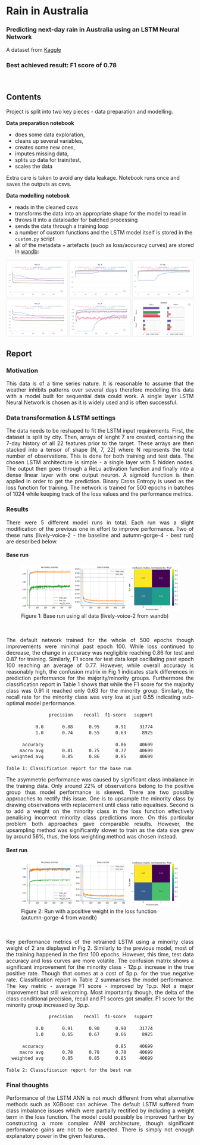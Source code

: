 # Rain in Australia
### Predicting next-day rain in Australia using an LSTM Neural Network

A dataset from [Kaggle](https://www.kaggle.com/jsphyg/weather-dataset-rattle-package) <br>

### Best achieved result: F1 score of 0.78

<br>

## Contents

Project is split into two key pieces - data preparation and modelling.

**Data preparation notebook**
- does some data exploration,
- cleans up several variables,
- creates some new ones,
- imputes missing data,
- splits up data for train/test,
- scales the data

Extra care is taken to avoid any data leakage. Notebook runs once and saves the outputs as csvs.

**Data modelling notebook**
- reads in the cleaned csvs
- transforms the data into an appropriate shape for the model to read in
- throws it into a dataloader for batched processing
- sends the data through a training loop
- a number of custom functions and the LSTM model itself is stored in the `custom.py` script
- all of the metadata + artefacts (such as loss/accuracy curves) are stored in [wandb](https://wandb.ai/vinas/RainAustralia):

<img src="./Plots/wandb.png">

<br>

## Report

### Motivation  
<div align="justify">
This data is of a time series nature. It is reasonable to assume that the weather inhibits patterns over
several days therefore modelling this data with a model built for sequential data could work. A single
layer LSTM Neural Network is chosen as it is widely used and is often successful.
</div>

### Data transformation & LSTM settings  

<div align="justify">
The data needs to be reshaped to fit the LSTM input requirements. First, the dataset is split by city.
Then, arrays of lenght 7 are created, containing the 7-day history of all 22 features prior to the target.
These arrays are then stacked into a tensor of shape [N, 7, 22] where N represents the total number of
observations. This is done for both training and test data.
The chosen LSTM architecture is simple - a single layer with 5 hidden nodes. The output then goes
through a ReLu activation function and finally into a dense linear layer with one output neuron. A
sigmoid function is then applied in order to get the prediction. Binary Cross Entropy is used as the loss
function for training. The network is trained for 500 epochs in batches of 1024 while keeping track of the
loss values and the performance metrics.
</div>

### Results  
<div align="justify">
There were 5 different model runs in total. Each run was a slight modification of the previous one in effort
to improve performance. Two of these runs (lively-voice-2 - the baseline and autumn-gorge-4 - best run) are described below.
</div>

#### Base run

<figure>
  <img src="./Plots/run2.png" alt="fig1"/>
  <figcaption>Figure 1: Base run using all data (lively-voice-2 from wandb)</figcaption>
</figure> <br>
<br>

<div align="justify">
The default network trained for the whole of 500 epochs though improvements were minimal past epoch 100.
While loss continued to decrease, the change in accuracy was negligible reaching 0.86 for test and 0.87
for training. Similarly, F1 score for test data kept oscillating past epoch 100 reaching an average of
0.77. However, while overall accuracy is reasonably high, the confusion matrix in Fig 1 indicates stark
differences in prediction performance for the majority/minority groups. Furthermore the classification
report in Table 1 shows that while the F1 score for the majority class was 0.91 it reached only 0.63 for
the minority group. Similarly, the recall rate for the minority class was very low at just 0.55 indicating
sub-optimal model performance.
</div>

                    precision    recall  f1-score   support  

               0.0       0.88      0.95      0.91     31774  
               1.0       0.74      0.55      0.63      8925  

          accuracy                           0.86     40699  
         macro avg       0.81      0.75      0.77     40699  
      weighted avg       0.85      0.86      0.85     40699
                
    Table 1: Classification report for the base run

<div align="justify">
The asymmetric performance was caused by significant class imbalance in the training data. Only
around 22% of observations belong to the positive group thus model performance is skewed. There
are two possible approaches to rectify this issue. One is to upsample the minority class by drawing
observations with replacement until class ratio equalises. Second is to add a weight on the minority class
in the loss function effectively penalising incorrect minority class predictions more. On this particular
problem both approaches gave comparable results. However, the upsampling method was significantly
slower to train as the data size grew by around 56%, thus, the loss weighting method was chosen instead.
</div>

#### Best run

<figure>
  <img src="./Plots/run4.png" alt="fig2"/>
  <figcaption>Figure 2: Run with a positive weight in the loss function (autumn-gorge-4 from wandb)</figcaption>
</figure> <br>
<br>

<div align="justify">
Key performance metrics of the retrained LSTM using a minority class weight of 2 are displayed in Fig 2.
Similarly to the previous model, most of the training happened in the first 100 epochs. However, this
time, test data accuracy and loss curves are more volatile. The confusion matrix shows a significant
improvement for the minority class - 12p.p. increase in the true positive rate. Though that comes
at a cost of 5p.p. for the true negative rate. Classification report in Table 2 summarises the model
performance. The key metric - average F1 score - improved by 1p.p. Not a major improvement but still
welcoming. Most importantly though, the delta of the class conditional precision, recall and F1 scores
got smaller. F1 score for the minority group increased by 3p.p.
</div>

                    precision    recall  f1-score   support  

               0.0       0.91      0.90      0.90     31774  
               1.0       0.65      0.67      0.66      8925  

          accuracy                           0.85     40699  
         macro avg       0.78      0.78      0.78     40699  
      weighted avg       0.85      0.85      0.85     40699
                
    Table 2: Classification report for the best run

### Final thoughts

<div align="justify">
Performance of the LSTM ANN is not much different from what alternative methods such as XGBoost can achieve.
The default LSTM suffered from class imbalance issues which were partially rectified by including a weight
term in the loss function. The model could possibly be improved further by constructing a more complex ANN
architecture, though significant performance gains are not to be expected. There is simply not enough explanatory
power in the given features.
</div>

